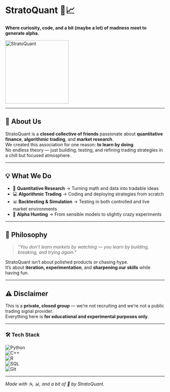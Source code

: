 # StratoQuant 🚀📈  

**Where curiosity, code, and a bit (maybe a lot) of madness meet to generate alpha.**  

<img width="200" height="200" alt="StratoQuant" src="https://github.com/user-attachments/assets/074940b4-b700-4786-8716-e8722ed8d7d4" />

---

## 🏦 About Us  
StratoQuant is a **closed collective of friends** passionate about **quantitative finance**, **algorithmic trading**, and **market research**.  
We created this association for one reason: **to learn by doing**.  
No endless theory — just building, testing, and refining trading strategies in a chill but focused atmosphere.  

---

## 💡 What We Do  
- 🧠 **Quantitative Research** → Turning math and data into tradable ideas  
- 💻 **Algorithmic Trading** → Coding and deploying strategies from scratch  
- 📊 **Backtesting & Simulation** → Testing in both controlled and live market environments  
- 🎯 **Alpha Hunting** → From sensible models to slightly crazy experiments  

---

## 📜 Philosophy  
> *“You don’t learn markets by watching — you learn by building, breaking, and trying again.”*  

StratoQuant isn’t about polished products or chasing hype.  
It’s about **iteration, experimentation**, and **sharpening our skills** while having fun.  

---

## ⚠️ Disclaimer  
This is a **private, closed group** — we’re not recruiting and we’re not a public trading signal provider.  
Everything here is **for educational and experimental purposes only**.  

---

### 🛠️ Tech Stack  
![Python](https://img.shields.io/badge/Python-3.13-blue?logo=python)  
![C++](https://img.shields.io/badge/C++-20-blue?logo=cplusplus)  
![R](https://img.shields.io/badge/R-Language-lightgrey?logo=r)  
![SQL](https://img.shields.io/badge/SQL-Data-orange?logo=sqlite)  
![Git](https://img.shields.io/badge/Git-Version%20Control-red?logo=git)  

---

*Made with ☕, 📊, and a bit of 🤪 by StratoQuant.*
